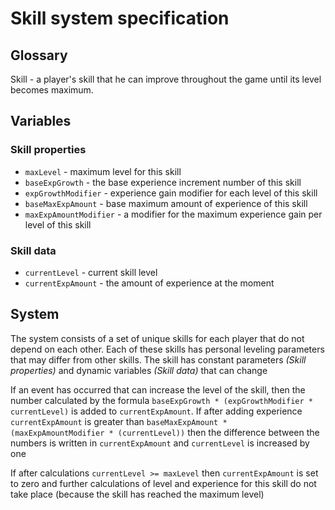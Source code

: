# Skill system specification

## Glossary

Skill - a player's skill that he can improve throughout the game until its level becomes maximum.

## Variables

### Skill properties

- `maxLevel` - maximum level for this skill
- `baseExpGrowth` - the base experience increment number of this skill
- `expGrowthModifier` - experience gain modifier for each level of this skill
- `baseMaxExpAmount` - base maximum amount of experience of this skill
- `maxExpAmountModifier` - a modifier for the maximum experience gain per level of this skill

### Skill data

- `currentLevel` - current skill level
- `currentExpAmount` - the amount of experience at the moment

## System

The system consists of a set of unique skills for each player that do not depend on each other.
Each of these skills has personal leveling parameters that may differ from other skills.
The skill has constant parameters _(Skill properties)_ and dynamic variables _(Skill data)_ that can change

If an event has occurred that can increase the level of the skill, then the number
calculated by the formula `baseExpGrowth * (expGrowthModifier * currentLevel)` is added to `currentExpAmount`. If after
adding experience `currentExpAmount` is greater than `baseMaxExpAmount * (maxExpAmountModifier * (currentLevel))` then
the
difference between the numbers is written in `currentExpAmount` and `currentLevel` is increased by one

If after calculations `currentLevel >= maxLevel` then `currentExpAmount` is set to zero and further calculations of level
and experience for this skill do not take place (because the skill has reached the maximum level)